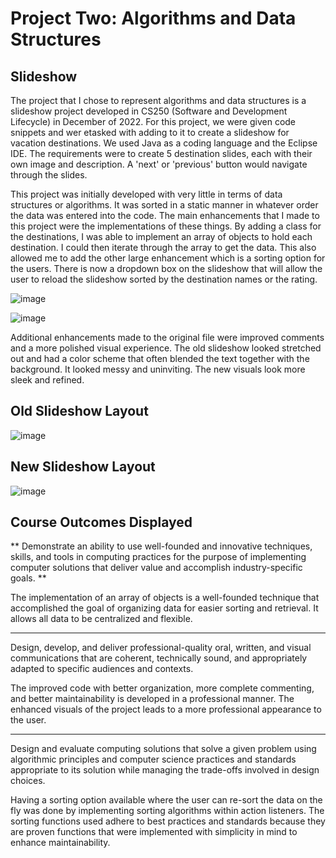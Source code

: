 # Project Two: Algorithms and Data Structures

## Slideshow ##

The project that I chose to represent algorithms and data structures is a slideshow project developed in CS250 (Software and Development Lifecycle) in December of 2022. For this project, we were given code snippets and wer etasked with adding to it to create a slideshow for vacation destinations. We used Java as a coding language and the Eclipse IDE. The requirements were to create 5 destination slides, each with their own image and description. A 'next' or 'previous' button would navigate through the slides.

This project was initially developed with very little in terms of data structures or algorithms. It was sorted in a static manner in whatever order the data was entered into the code. The main enhancements that I made to this project were the implementations of these things. By adding a class for the destinations, I was able to implement an array of objects to hold each destination. I could then iterate through the array to get the data. This also allowed me to add the other large enhancement which is a sorting option for the users. There is now a dropdown box on the slideshow that will allow the user to reload the slideshow sorted by the destination names or the rating.

![image](https://github.com/user-attachments/assets/686f5a90-b0a4-41ac-9136-f613a7865dbc)

![image](https://github.com/user-attachments/assets/b5aafbea-ab37-4d3c-b30e-a63c743e4a85)

Additional enhancements made to the original file were improved comments and a more polished visual experience. The old slideshow looked stretched out and had a color scheme that often blended the text together with the background. It looked messy and uninviting. The new visuals look more sleek and refined.

Old Slideshow Layout
----
![image](https://github.com/user-attachments/assets/60f9877d-ec5a-4a28-ad2c-f419d9598855)

New Slideshow Layout
----
![image](https://github.com/user-attachments/assets/d9cf1cde-50d8-4f85-b6c0-822de302eff3)

Course Outcomes Displayed
---
** Demonstrate an ability to use well-founded and innovative techniques, skills, and tools in computing practices for the purpose of implementing computer solutions that deliver value and accomplish industry-specific goals. **

The implementation of an array of objects is a well-founded technique that accomplished the goal of organizing data for easier sorting and retrieval. It allows all data to be centralized and flexible.


---
Design, develop, and deliver professional-quality oral, written, and visual communications that are coherent, technically sound, and appropriately adapted to specific audiences and contexts.

The improved code with better organization, more complete commenting, and better maintainability is developed in a professional manner. The enhanced visuals of the project leads to a more professional appearance to the user.


---
Design and evaluate computing solutions that solve a given problem using algorithmic principles and computer science practices and standards appropriate to its solution while managing the trade-offs involved in design choices.

Having a sorting option available where the user can re-sort the data on the fly was done by implementing sorting algorithms within action listeners. The sorting functions used adhere to best practices and standards because they are proven functions that were implemented with simplicity in mind to enhance maintainability.
